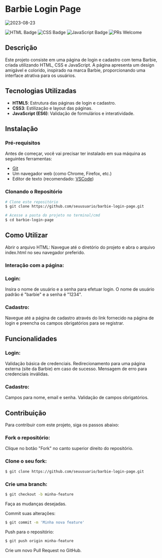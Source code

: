 # Barbie Login Page

![2023-08-23](https://github.com/Djoseffer/login-barbie/assets/136139177/2a1027f8-d460-4b63-ad7b-5e8105aa8eab)

![HTML Badge](https://img.shields.io/badge/HTML-5-orange)
![CSS Badge](https://img.shields.io/badge/CSS-3-blue)
![JavaScript Badge](https://img.shields.io/badge/JavaScript-ES6-yellow)
![PRs Welcome](https://img.shields.io/badge/PRs-welcome-brightgreen)

## Descrição

Este projeto consiste em uma página de login e cadastro com tema Barbie, criada utilizando HTML, CSS e JavaScript. A página apresenta um design amigável e colorido, inspirado na marca Barbie, proporcionando uma interface atrativa para os usuários.

## Tecnologias Utilizadas

- **HTML5**: Estrutura das páginas de login e cadastro.
- **CSS3**: Estilização e layout das páginas.
- **JavaScript (ES6)**: Validação de formulários e interatividade.

## Instalação

### Pré-requisitos

Antes de começar, você vai precisar ter instalado em sua máquina as seguintes ferramentas:

- [Git](https://git-scm.com)
- Um navegador web (como Chrome, Firefox, etc.)
- Editor de texto (recomendado: [VSCode](https://code.visualstudio.com/))

### Clonando o Repositório

```bash
# Clone este repositório
$ git clone https://github.com/seuusuario/barbie-login-page.git

# Acesse a pasta do projeto no terminal/cmd
$ cd barbie-login-page
```

## Como Utilizar
Abrir o arquivo HTML: Navegue até o diretório do projeto e abra o arquivo index.html no seu navegador preferido.

### Interação com a página:

### Login: 
Insira o nome de usuário e a senha para efetuar login. O nome de usuário padrão é "barbie" e a senha é "1234".
### Cadastro:
Navegue até a página de cadastro através do link fornecido na página de login e preencha os campos obrigatórios para se registrar.

## Funcionalidades
### Login:

Validação básica de credenciais.
Redirecionamento para uma página externa (site da Barbie) em caso de sucesso.
Mensagem de erro para credenciais inválidas.

### Cadastro:

Campos para nome, email e senha.
Validação de campos obrigatórios.

## Contribuição
Para contribuir com este projeto, siga os passos abaixo:

### Fork o repositório:

Clique no botão "Fork" no canto superior direito do repositório.
### Clone o seu fork:
```bash
$ git clone https://github.com/seuusuario/barbie-login-page.git
```
### Crie uma branch:
```bash
$ git checkout -b minha-feature
```
Faça as mudanças desejadas.

Commit suas alterações:
```bash
$ git commit -m 'Minha nova feature'
```
Push para o repositório:
```bash
$ git push origin minha-feature
```
Crie um novo Pull Request no GitHub.
